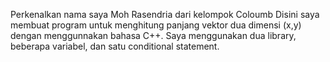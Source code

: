 Perkenalkan nama saya Moh Rasendria dari kelompok Coloumb
Disini saya membuat program untuk menghitung panjang vektor dua dimensi (x,y) dengan menggunnakan bahasa C++. Saya menggunakan dua library, beberapa variabel, dan satu conditional statement.
